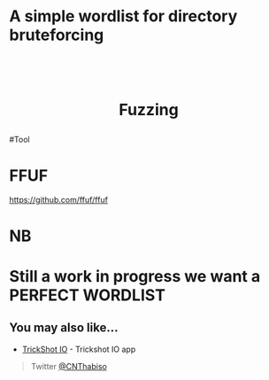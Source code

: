 # A simple wordlist for directory bruteforcing 

<h1 align="center">
  <br>

 Fuzzing
  <br>
</h1>



#Tool

# FFUF 
 https://github.com/ffuf/ffuf


# NB

# Still a work in progress we want a PERFECT WORDLIST

## You may also like...

- [TrickShot  IO](https://github.com/Thabisoc123/Trickshot) - Trickshot IO app


> Twitter [@CNThabiso](https://twitter.com/CNThabiso)
